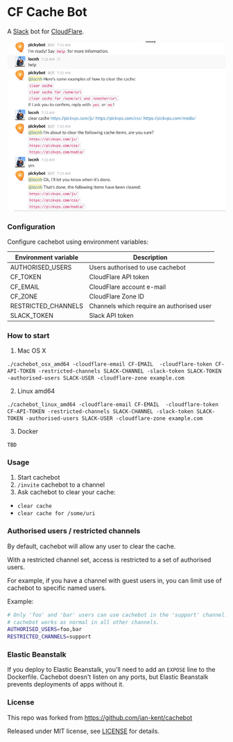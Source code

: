 CF Cache Bot
========

A [Slack](https://slack.com/) bot for [CloudFlare](https://www.cloudflare.com/).

![Screenshot of cachebot](screenshot.png)

### Configuration

Configure cachebot using environment variables:

| Environment variable | Description
| -------------------- | -----------
| AUTHORISED_USERS     | Users authorised to use cachebot
| CF_TOKEN             | CloudFlare API token
| CF_EMAIL             | CloudFlare account e-mail
| CF_ZONE              | CloudFlare Zone ID
| RESTRICTED_CHANNELS  | Channels which require an authorised user
| SLACK_TOKEN          | Slack API token

### How to start

1. Mac OS X

  ```
  ./cachebot_osx_amd64 -cloudflare-email CF-EMAIL  -cloudflare-token CF-API-TOKEN -restricted-channels SLACK-CHANNEL -slack-token SLACK-TOKEN -authorised-users SLACK-USER -cloudflare-zone example.com
  ```

2. Linux amd64

  ```
  ./cachebot_linux_amd64 -cloudflare-email CF-EMAIL  -cloudflare-token CF-API-TOKEN -restricted-channels SLACK-CHANNEL -slack-token SLACK-TOKEN -authorised-users SLACK-USER -cloudflare-zone example.com
  ```

3. Docker

  ```
  TBD
  ```

### Usage

1. Start cachebot
2. `/invite` cachebot to a channel
3. Ask cachebot to clear your cache:
  - `clear cache`
  - `clear cache for /some/uri`

### Authorised users / restricted channels

By default, cachebot will allow any user to clear the cache.

With a restricted channel set, access is restricted to a set of authorised users.

For example, if you have a channel with guest users in, you can limit use of
cachebot to specific named users.

Example:

```bash
# Only 'foo' and 'bar' users can use cachebot in the 'support' channel.
# cachebot works as normal in all other channels.
AUTHORISED_USERS=foo,bar
RESTRICTED_CHANNELS=support
```

### Elastic Beanstalk

If you deploy to Elastic Beanstalk, you'll need to add an `EXPOSE` line to
the Dockerfile. Cachebot doesn't listen on any ports, but Elastic Beanstalk
prevents deployments of apps without it.

### License

This repo was forked from https://github.com/ian-kent/cachebot

Released under MIT license, see [LICENSE](LICENSE.md) for details.
